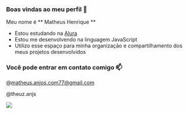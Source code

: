 ### Boas vindas ao meu perfil 💛

Meu nome é ** Matheus Henrique ** 

- Estou estudando na [Alura](https://www.alura.com.br)
- Estou me desenvolvendo na linguagem JavaScript
- Utilizo esse espaço para minha organização e compartilhamento dos meus projetos desenvolvidos

### Você pode entrar em contato comigo 📫

@matheus.anjos.com77@gmail.com

@theuz.anjs

![](https://media1.tenor.com/m/ZMe398J4PoEAAAAC/ok-okay.gif)
